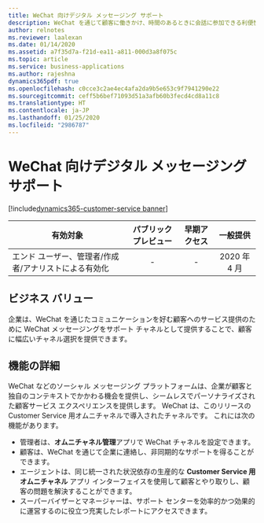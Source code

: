 ```yaml
---
title: WeChat 向けデジタル メッセージング サポート
description: WeChat を通じて顧客に働きかけ、時間のあるときに会話に参加できる利便性を提供します。
author: relnotes
ms.reviewer: laalexan
ms.date: 01/14/2020
ms.assetid: a7f35d7a-f21d-ea11-a811-000d3a8f075c
ms.topic: article
ms.service: business-applications
ms.author: rajeshna
dynamics365pdf: true
ms.openlocfilehash: c0cce3c2ae4ec4afa2da9b5e653c9f7941290e22
ms.sourcegitcommit: ceff5b6bef71093d51a3afb60b3fecd4cd8a11c8
ms.translationtype: HT
ms.contentlocale: ja-JP
ms.lasthandoff: 01/25/2020
ms.locfileid: "2986787"
---
```

# <a name="digital-messaging-support-for-wechat"></a>WeChat 向けデジタル メッセージング サポート
[!include[dynamics365-customer-service banner](../includes/dynamics365-customer-service.md)]

| 有効対象    |  パブリック プレビュー | 早期アクセス | 一般提供 | 
| ---------- | :----------: |:----------: |:----------: |
|エンド ユーザー、管理者/作成者/アナリストによる有効化|-|-| 2020 年 4 月|


## <a name="business-value"></a>ビジネス バリュー
<!-- bv start -->
企業は、WeChat を通じたコミュニケーションを好む顧客へのサービス提供のために WeChat メッセージングをサポート チャネルとして提供することで、顧客に幅広いチャネル選択を提供できます。
<!-- bv end -->



## <a name="feature-details"></a>機能の詳細
<!--feature detail start -->
WeChat などのソーシャル メッセージング プラットフォームは、企業が顧客と独自のコンテキストでかかわる機会を提供し、シームレスでパーソナライズされた顧客サービス エクスペリエンスを提供します。 WeChat は、このリリースの Customer Service 用オムニチャネルで導入されたチャネルです。 これには次の機能があります。

-   管理者は、**オムニチャネル管理**アプリで WeChat チャネルを設定できます。
-   顧客は、WeChat を通じて企業に連絡し、非同期的なサポートを得ることができます。
-   エージェントは、同じ統一された状況依存の生産的な **Customer Service 用オムニチャネル** アプリ インターフェイスを使用して顧客とやり取りし、顧客の問題を解決することができます。
-   スーパーバイザーとマネージャーは、サポート センターを効率的かつ効果的に運営するのに役立つ充実したレポートにアクセスできます。
<!--feature detail end -->









